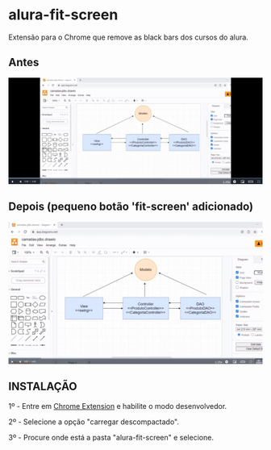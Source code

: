 # alura-fit-screen
Extensão para o Chrome que remove as black bars dos cursos do alura.

## Antes

<img src="./example-pictures/ex-01.png" alt="Exemplo-01">

## Depois (pequeno botão 'fit-screen' adicionado)

<img src="./example-pictures/ex-02.png" alt="Exemplo-02">

## INSTALAÇÃO

1º - Entre em <a href="chrome://extensions/">Chrome Extension</a> e habilite o modo desenvolvedor.

2º - Selecione a opção "carregar descompactado".

3º - Procure onde está  a pasta "alura-fit-screen" e selecione.
